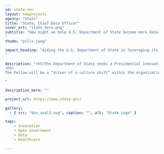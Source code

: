 ```yaml
---
id: state-sec
layout: newprojects
agency: "State"
title: "State, Chief Data Officer"
cover_art: "state_hero.png"
subtitle: "How might we help U.S. Department of State become more data driven? 
"
thumb: "pills.jpeg"

impact_heading: "Aiding the U.S. Department of State in leveraging its data as a strategic asset to better gather insights on mission needs, results, and risks.
"
  
description: "<h5>The Department of State seeks a Presidential Innovation Fellow to serve as Chief Data Officer and lead data governance and awareness efforts for the Department. These responsibilities are part of a larger effort of the Department to promote data as a strategic asset</h5>.
<h5>
The Fellow will be a “driver of a culture shift” within the organization. He or she should be a “Data Evangelist” who will build support for the collection and use of data to gather insights on mission needs, results, and risks. The Fellow will help people invest in maturing and using agency data, improving data quality, and breaking down silos. The Fellow will engage with each functional bureau, regional bureau, and mission within the Department to reevaluate the list of Department data stewards., in coordination with the Application and Data Coordinators Working Group. The end goal is for those stewards identified to be responsible for all data collected and/or used within their respective mission and bureau, which would provide a foundation for a governance structure for data and knowledge management standards within the Department. Additionally, the Fellow would be in charge of updating the Department’s data catalog, also known as the Enterprise Data Inventory in coordination with the Office of the Chief Architect using Identity and Access Management to authenticate user access. The Fellow will create the necessary conditions by which the Enterprise Data Inventory could be indexed and searched to enable authorized users to perform cross-functional analysis with the Department’s data assets.</h5>

" 

description_more: ""

project_url: https://www.state.gov/
  
gallery:
  - { src: "dos_seal3.svg", caption: "", alt: "State Logo" }

tags:
    - Innovation
    - Open Government
    - Data
    - Healthcare

---
```


<!--



impact_metrics:
  - { metric: "[Insert quote]", desc: "[Quote subtitle]" }

articles: 
  - { outlet: "[Media Outlet]", logo_src: "logo.jpg", title: "Article Title", quote: "Quote", url: "article URL" }

	-->
